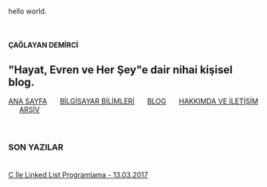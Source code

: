 <br><p3>hello world.</p3>
<html>
	<head>
		<title>Ana Sayfa</title>
		<link rel="stylesheet" type="text/css" href="../RMStyle.css">
		<link rel="icon" href="coloricon.png">
		<link rel="stylesheet" href="sunburst.css">
		<script src="highlight.pack.js"></script><script>hljs.initHighlightingOnLoad();</script>
	</head>
	<br>
</html>
  

#### ÇAĞLAYAN DEMİRCİ
<p2>"Hayat, Evren ve Her Şey"e dair nihai kişisel blog.</p2>
---
[ANA SAYFA](https://caglayandemirci.github.io) &nbsp;&emsp;
<a class="currentLink" href="https://caglayandemirci.github.io/CS/MainPage">BİLGİSAYAR BİLİMLERİ<a> &nbsp;&emsp;
[BLOG](https://caglayandemirci.github.io/page2)	&nbsp;&emsp;
[HAKKIMDA VE İLETİŞİM](https://caglayandemirci.github.io/aboutAndContact)	&nbsp;&emsp;
[ARŞİV](https://caglayandemirci.github.io/archive.md)	&nbsp;&emsp;
<br><br><br>
### SON YAZILAR<BR><BR>
[C İle Linked List Programlama - 13.03.2017](https://caglayandemirci.github.io/CS/programming-linked-list-in-c)

